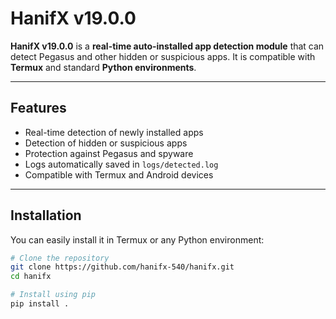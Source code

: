 # HanifX v19.0.0

**HanifX v19.0.0** is a **real-time auto-installed app detection module** that can detect Pegasus and other hidden or suspicious apps. It is compatible with **Termux** and standard **Python environments**.

---

## Features

- Real-time detection of newly installed apps
- Detection of hidden or suspicious apps
- Protection against Pegasus and spyware
- Logs automatically saved in `logs/detected.log`
- Compatible with Termux and Android devices

---

## Installation

You can easily install it in Termux or any Python environment:

```bash
# Clone the repository
git clone https://github.com/hanifx-540/hanifx.git
cd hanifx

# Install using pip
pip install .
